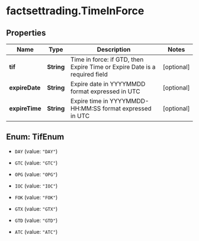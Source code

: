 # factsettrading.TimeInForce

## Properties

Name | Type | Description | Notes
------------ | ------------- | ------------- | -------------
**tif** | **String** | Time in force: if GTD, then Expire Time or Expire Date is a required field | [optional] 
**expireDate** | **String** | Expire date in YYYYMMDD format expressed in UTC | [optional] 
**expireTime** | **String** | Expire time in YYYYMMDD-HH:MM:SS format expressed in UTC | [optional] 



## Enum: TifEnum


* `DAY` (value: `"DAY"`)

* `GTC` (value: `"GTC"`)

* `OPG` (value: `"OPG"`)

* `IOC` (value: `"IOC"`)

* `FOK` (value: `"FOK"`)

* `GTX` (value: `"GTX"`)

* `GTD` (value: `"GTD"`)

* `ATC` (value: `"ATC"`)




